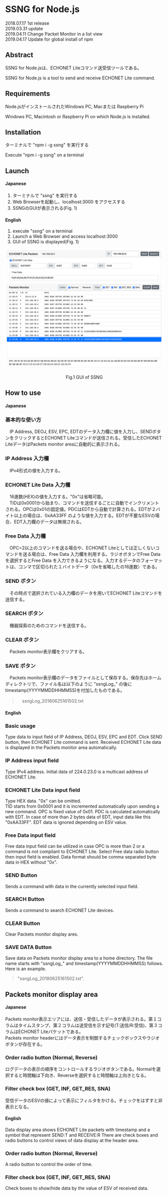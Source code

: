 # SSNG for Node.js

2018.07.17 1st release    
2019.03.31 update  
2019.04.11 Change Packet Monitor in a list view  
2019.04.17 Update for global install of npm

## Abstract
SSNG for Node.jsは、ECHONET Liteコマンド送受信ツールである。  

SSNG for Node.js is a tool to send and receive ECHONET Lite command.

## Requirements
Node.jsがインストールされたWindows PC, Macまたは Raspberry Pi  

Windows PC, Macintosh or Raspberry Pi on which Node.js is installed.

## Installation
ターミナルで "npm i -g ssng" を実行する

Execute "npm i -g ssng" on a terminal


## Launch
#### Japanese
1. ターミナルで "ssng" を実行する   
2. Web Browserを起動し、localhost:3000 をアクセスする  
3. SSNGのGUIが表示される(Fig. 1)  

#### English
1. execute "ssng" on a terminal  
2. Launch a Web Browser and access localhost:3000
3. GUI of SSNG is displayed(Fig. 1)  

![gui1](https://raw.githubusercontent.com/KAIT-HEMS/ssng-node/master/_graphics/gui1.png "gui1")  
<div style="text-align: center;">Fig.1 GUI of SSNG</div>

## How to use
#### Japanese
### 基本的な使い方
　IP Address, DEOJ, ESV, EPC, EDTのデータ入力欄に値を入力し、SENDボタンをクリックするとECHONET Liteコマンドが送信される。受信したECHONET LiteデータはPackets monitor areaに自動的に表示される。  

### IP Address 入力欄
　IPv4形式の値を入力する。  

### ECHONET Lite Data 入力欄
　16進数(HEX)の値を入力する。"0x"は省略可能。  
　TIDは0x0001から始まり、コマンドを送信するごとに自動でインクリメントされる。OPCは0x01の固定値。PDCはEDTから自動で計算される。EDTが２バイト以上の場合は、0xAA33FF のような値を入力する。EDTが不要なESVの場合、EDT入力欄のデータは無視される。  

### Free Data 入力欄
　OPC=2以上のコマンドを送る場合や、ECHONET Liteとしては正しくないコマンドを送る場合は、Free Data 入力欄を利用する。ラジオボタンでFree Dataを選択するとFree Data を入力できるようになる。入力するデータのフォーマットは、コンマで区切られた１バイトデータ（0xを省略したの16進数）である。

### SEND ボタン
　その時点で選択されている入力欄のデータを用いてECHONET Liteコマンドを送信する。

### SEARCH ボタン
　機器探索のためのコマンドを送信する。

### CLEAR ボタン
　Packets monitor表示欄をクリアする。

### SAVE ボタン
　Packets monitor表示欄のデータをファイルとして保存する。保存先はホームディレクトリで、ファイル名は以下のように "ssngLog\_" の後にtimestamp(YYYYMMDDHHMMSS)を付加したものである。
>　ssngLog_20180625161502.txt

#### English
### Basic usage
Type data to input field of IP Address, DEOJ, ESV, EPC and EDT. Click SEND button, then ECHONET Lite command is sent. Received ECHONET Lite data is displayed in the Packets monitor area automatically.

### IP Address input field
Type IPv4 address. Initial data of 224.0.23.0 is a multicast address of ECHONET Lite.

### ECHONET Lite Data input field
Type HEX data. "0x" can be omitted.  
TID starts from 0x0001 and it is incremented automatically upon sending a new command. OPC is fixed value of 0x01. PDC is calculated automatically with EDT. In case of more than 2 bytes data of EDT, input data like this "0xAA33FF". EDT data is ignored depending on ESV value.

### Free Data input field
Free data input field can be utilized in case OPC is more than 2 or a command is not compliant to ECHONET Lite. Select Free data radio button then input field is enabled. Data format should be comma separated byte data in HEX without "0x".

### SEND Button
Sends a command with data in the currently selected input field.

### SEARCH Button
Sends a command to search ECHONET Lite devices.

### CLEAR Button
Clear Packets monitor display ares.

### SAVE DATA Button
Save data on Packets monitor display area to a home directory. The file name starts with "ssngLog\_" and timestamp(YYYYMMDDHHMMSS) follows. Here is an example.
> "ssngLog\_20180625161502.txt".


## Packets monitor display area

#### Japanese
Packets monitor表示エリアには、送信・受信したデータが表示される。第１コラムはタイムスタンプ、第２コラムは送受信を示す記号(T:送信/R:受信)、第３コラムはECHONET Liteパケットである。   
Packets monitor headerにはデータ表示を制御するチェックボックスやラジオボタンが存在する。

### Order radio button (Normal, Reverse)
ログデータの表示の順序をコントロールするラジオボタンである。Normalを選択すると時間軸は下向き、Reverseを選択すると時間軸は上向きとなる。

### Filter check box (GET, INF, GET_RES, SNA)
受信データのESVの値によって表示にフィルタをかける。チェックをはずすと非表示となる。

#### English
Data display area shows ECHONET Lite packets with timestamp and a symbol that represent SEND:T and RECEIVE:R
There are check boxes and radio buttons to control views of data display at the header area.

### Order radio button (Normal, Reverse)
A radio button to control the order of time.

### Filter check box (GET, INF, GET_RES, SNA)
Check boxes to show/hide data by the value of ESV of received data.
